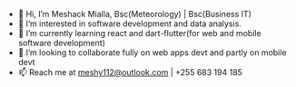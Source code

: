- 👋 Hi, I’m Meshack Mialla, Bsc(Meteorology) | Bsc(Business IT) 
- 👀 I’m interested in software development and data analysis. 
- 🌱 I’m currently learning react and dart-flutter(for web and mobile software development)
- 💞️ I’m looking to collaborate fully on web apps devt and partly on mobile devt
- 📫 Reach me at meshy112@outlook.com | +255 683 194 185

<!---
Mmialla/Mmialla is a ✨ special ✨ repository because its `README.md` (this file) appears on your GitHub profile.
You can click the Preview link to take a look at your changes.
--->

